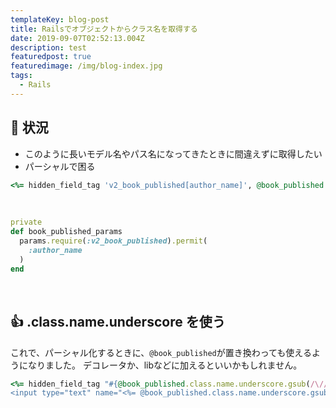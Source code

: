 ```yaml
---
templateKey: blog-post
title: Railsでオブジェクトからクラス名を取得する
date: 2019-09-07T02:52:13.004Z
description: test
featuredpost: true
featuredimage: /img/blog-index.jpg
tags:
  - Rails
---
```


## 🤔 状況
- このように長いモデル名やパス名になってきたときに間違えずに取得したい
- パーシャルで困る
​
```ruby
<%= hidden_field_tag 'v2_book_published[author_name]', @book_published.author_name %>
```
​
```ruby:v2/book_published_controller.rb
private
def book_published_params
  params.require(:v2_book_published).permit(
    :author_name
  )
end
```
​
## 👍 .class.name.underscore を使う

これで、パーシャル化するときに、`@book_published`が置き換わっても使えるようになりました。
デコレータか、libなどに加えるといいかもしれません。
​
```ruby
<%= hidden_field_tag "#{@book_published.class.name.underscore.gsub(/\//, '_')}[author_name]", @book_published.author_name %>
<input type="text" name="<%= @book_published.class.name.underscore.gsub(/\//, '_') %>"[description] %>
```
